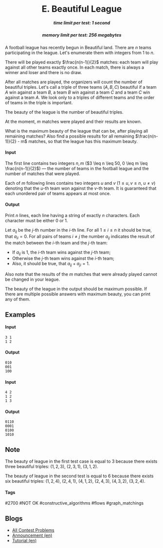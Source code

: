 <h1 style='text-align: center;'> E. Beautiful League</h1>

<h5 style='text-align: center;'>time limit per test: 1 second</h5>
<h5 style='text-align: center;'>memory limit per test: 256 megabytes</h5>

A football league has recently begun in Beautiful land. There are $n$ teams participating in the league. Let's enumerate them with integers from $1$ to $n$.

There will be played exactly $\frac{n(n-1)}{2}$ matches: each team will play against all other teams exactly once. In each match, there is always a winner and loser and there is no draw.

After all matches are played, the organizers will count the number of beautiful triples. Let's call a triple of three teams $(A, B, C)$ beautiful if a team $A$ win against a team $B$, a team $B$ win against a team $C$ and a team $C$ win against a team $A$. We look only to a triples of different teams and the order of teams in the triple is important.

The beauty of the league is the number of beautiful triples.

At the moment, $m$ matches were played and their results are known.

What is the maximum beauty of the league that can be, after playing all remaining matches? Also find a possible results for all remaining $\frac{n(n-1)}{2} - m$ matches, so that the league has this maximum beauty.

#### Input

The first line contains two integers $n, m$ ($3 \leq n \leq 50, 0 \leq m \leq \frac{n(n-1)}{2}$) — the number of teams in the football league and the number of matches that were played.

Each of $m$ following lines contains two integers $u$ and $v$ ($1 \leq u, v \leq n$, $u \neq v$) denoting that the $u$-th team won against the $v$-th team. It is guaranteed that each unordered pair of teams appears at most once.

#### Output

Print $n$ lines, each line having a string of exactly $n$ characters. Each character must be either $0$ or $1$.

Let $a_{ij}$ be the $j$-th number in the $i$-th line. For all $1 \leq i \leq n$ it should be true, that $a_{ii} = 0$. For all pairs of teams $i \neq j$ the number $a_{ij}$ indicates the result of the match between the $i$-th team and the $j$-th team:

* If $a_{ij}$ is $1$, the $i$-th team wins against the $j$-th team;
* Otherwise the $j$-th team wins against the $i$-th team;
* Also, it should be true, that $a_{ij} + a_{ji} = 1$.

Also note that the results of the $m$ matches that were already played cannot be changed in your league.

The beauty of the league in the output should be maximum possible. If there are multiple possible answers with maximum beauty, you can print any of them.

## Examples

#### Input


```text
3 1
1 2
```
#### Output


```text
010
001
100
```
#### Input


```text
4 2
1 2
1 3
```
#### Output


```text
0110
0001
0100
1010
```
## Note

The beauty of league in the first test case is equal to $3$ because there exists three beautiful triples: $(1, 2, 3)$, $(2, 3, 1)$, $(3, 1, 2)$.

The beauty of league in the second test is equal to $6$ because there exists six beautiful triples: $(1, 2, 4)$, $(2, 4, 1)$, $(4, 1, 2)$, $(2, 4, 3)$, $(4, 3, 2)$, $(3, 2, 4)$.



#### Tags 

#2700 #NOT OK #constructive_algorithms #flows #graph_matchings 

## Blogs
- [All Contest Problems](../Codeforces_Round_604_(Div._1).md)
- [Announcement (en)](../blogs/Announcement_(en).md)
- [Tutorial (en)](../blogs/Tutorial_(en).md)

